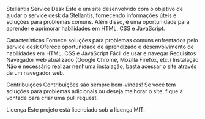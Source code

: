 Stellantis Service Desk
Este é um site desenvolvido com o objetivo de ajudar o service desk da Stellantis, fornecendo informações úteis e soluções para problemas comuns. Além disso, é uma oportunidade para aprender e aprimorar habilidades em HTML, CSS e JavaScript.

Características
Fornece soluções para problemas comuns enfrentados pelo service desk
Oferece oportunidade de aprendizado e desenvolvimento de habilidades em HTML, CSS e JavaScript
Fácil de usar e navegar
Requisitos
Navegador web atualizado (Google Chrome, Mozilla Firefox, etc.)
Instalação
Não é necessário realizar nenhuma instalação, basta acessar o site através de um navegador web.

Contribuições
Contribuições são sempre bem-vindas! Se você tem soluções para problemas adicionais ou deseja melhorar o site, fique à vontade para criar uma pull request.

Licença
Este projeto está licenciado sob a licença MIT. 
